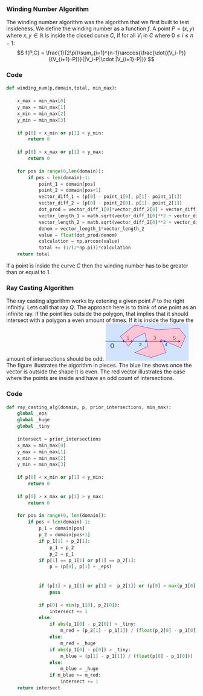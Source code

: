 ### Winding Number Algorithm
The winding number algorithm was the algorithm that we first built to test insideness.
We define the winding number as a function $f$.
A point $P = (x,y)$ where $x,y \in \mathbb{R}$  is inside the closed curve $C$, if for all $V_i$ in $C$ where $0 \leq i \leq n-1$:
$$
f(P,C) = \frac{1}{2\pi}\sum_{i=1}^{n-1}\arccos{\frac{\dot{(V_i-P)}{(V_{i+1}-P)}}{|V_i-P|\cdot |V_{i+1}-P|}}
$$
### Code
```Python
def winding_num(p,domain,total, min_max):

    x_max = min_max[0]
    y_max = min_max[1]
    x_min = min_max[2]
    y_min = min_max[3]

    if p[0] < x_min or p[1] < y_min:
        return 0
            
    if p[0] > x_max or p[1] > y_max:
        return 0

    for pos in range(0,len(domain)):
        if pos < len(domain)-1:
            point_1 = domain[pos]
            point_2 = domain[pos+1]
            vector_diff_1 = (p[0] - point_1[0], p[1]- point_1[1])
            vector_diff_2 = (p[0] - point_2[0], p[1]- point_2[1])
            dot_prod = vector_diff_1[0]*vector_diff_2[0] + vector_diff_1[1]*vector_diff_2[1]
            vector_length_1 = math.sqrt(vector_diff_1[0]**2 + vector_diff_1[1]**2)
            vector_length_2 = math.sqrt(vector_diff_2[0]**2 + vector_diff_2[1]**2)
            denom = vector_length_1*vector_length_2
            value = float(dot_prod/denom)
            calculation = np.arccos(value)
            total += (1/(2*np.pi))*calculation
    return total
```
If a point is inside the curve $C$ then the winding number has to be greater than or equal to 1.

### Ray Casting Algorithm

The ray casting algorithm works by extening a given point $P$ to the right infinitly.
Lets call that ray $Q$.
The approach here is to think of one point as an infinite ray.
If the point lies outside the polygon, that implies that it should intersect with a polygon a even amount of times.
If it is inside the figure the amount of intersections should be odd.
![Benjamin Bannekat](./Figures/RayCastingVis2.png)
The figure illustrates the algorithm in pieces.
The blue line shows once the vector is outside the shape it is even.
The red vector illustrates the case where the points are inside and have an odd count of intersections.





### Code
```python
def ray_casting_alg(domain, p, prior_intersections, min_max):
    global _eps
    global _huge
    global _tiny

    intersect = prior_intersections
    x_max = min_max[0]
    y_max = min_max[1]
    x_min = min_max[2]
    y_min = min_max[3]

    if p[0] < x_min or p[1] < y_min:
        return 0
            
    if p[0] > x_max or p[1] > y_max:
        return 0

    for pos in range(0, len(domain)):
        if pos < len(domain)-1:
            p_1 = domain[pos]
            p_2 = domain[pos+1]
            if p_1[1] > p_2[1]:
                p_1 = p_2
                p_2 = p_1
            if p[1] == p_1[1] or p[1] == p_2[1]:
                p = (p[0], p[1] + _eps)

        
            if (p[1] > p_1[1] or p[1] <  p_2[1]) or (p[0] > max(p_1[0], p_2[0])):
                pass                
        
            if p[0] < min(p_1[0], p_2[0]):
                intersect += 1
            else:
                if abs(p_1[0] - p_2[0]) > _tiny:
                    m_red = (p_2[1] - p_1[1]) / (float(p_2[0] - p_1[0]))
                else:
                    m_red = _huge
                if abs(p_1[0] - p[0]) > _tiny:
                    m_blue = (p[1] - p_1[1]) / (float(p[0] - p_1[0]))
                else:
                    m_blue = _huge
                if m_blue >= m_red:
                    intersect += 1
    return intersect

```